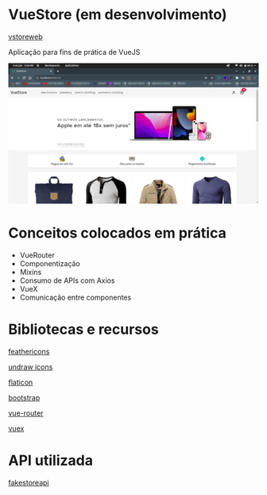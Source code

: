 # VueStore (em desenvolvimento)

[vstoreweb](https://vstoreweb.vercel.app/)

Aplicação para fins de prática de VueJS

![preview](./readmefiles/preview.png)


# Conceitos colocados em prática
* VueRouter
* Componentização
* Mixins
* Consumo de APIs com Axios
* VueX
* Comunicação entre componentes

# Bibliotecas e recursos

[feathericons](https://feathericons.com)

[undraw icons](https://undraw.co/)

[flaticon](https://www.flaticon.com)

[bootstrap](https://getbootstrap.com)

[vue-router](https://router.vuejs.org/)

[vuex](https://vuex.vuejs.org/)


# API utilizada

[fakestoreapi](https://fakestoreapi.com/docs)
